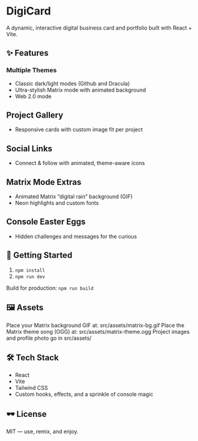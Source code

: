 # DigiCard

A dynamic, interactive digital business card and portfolio built with React + Vite.

## ✨ Features

### Multiple Themes

- Classic dark/light modes (Github and Dracula)
- Ultra-stylish Matrix mode with animated background
- Web 2.0 mode

## Project Gallery

- Responsive cards with custom image fit per project

## Social Links

- Connect & follow with animated, theme-aware icons

## Matrix Mode Extras

- Animated Matrix “digital rain” background (GIF)
- Neon highlights and custom fonts

## Console Easter Eggs

- Hidden challenges and messages for the curious

## 🚀 Getting Started

1. `npm install`
2. `npm run dev`

Build for production: `npm run build`

## 🖼️ Assets

Place your Matrix background GIF at:
src/assets/matrix-bg.gif
Place the Matrix theme song (OGG) at:
src/assets/matrix-theme.ogg
Project images and profile photo go in src/assets/

## 🛠️ Tech Stack

- React
- Vite
- Tailwind CSS
- Custom hooks, effects, and a sprinkle of console magic

## 🕶️ License

MIT — use, remix, and enjoy.
